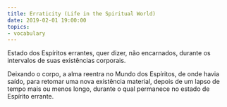 ```yaml
---
title: Erraticity (Life in the Spiritual World)
date: 2019-02-01 19:00:00
topics:
- vocabulary
---
```


Estado dos Espíritos errantes, quer dizer, não encarnados, durante os intervalos de suas existências corporais. 

Deixando o corpo, a alma reentra no Mundo dos Espíritos, de onde havia saído, para retomar uma nova 
existência material, depois de um lapso de tempo mais ou menos longo, durante o qual permanece no estado de Espírito errante.

